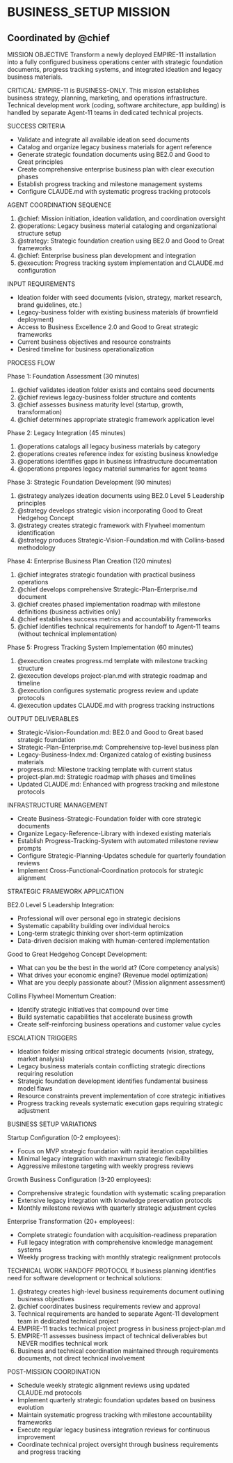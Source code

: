 # BUSINESS_SETUP MISSION
## Coordinated by @chief

MISSION OBJECTIVE
Transform a newly deployed EMPIRE-11 installation into a fully configured business operations center with strategic foundation documents, progress tracking systems, and integrated ideation and legacy business materials.

CRITICAL: EMPIRE-11 is BUSINESS-ONLY. This mission establishes business strategy, planning, marketing, and operations infrastructure. Technical development work (coding, software architecture, app building) is handled by separate Agent-11 teams in dedicated technical projects.

SUCCESS CRITERIA
- Validate and integrate all available ideation seed documents
- Catalog and organize legacy business materials for agent reference
- Generate strategic foundation documents using BE2.0 and Good to Great principles
- Create comprehensive enterprise business plan with clear execution phases
- Establish progress tracking and milestone management systems
- Configure CLAUDE.md with systematic progress tracking protocols

AGENT COORDINATION SEQUENCE
1. @chief: Mission initiation, ideation validation, and coordination oversight
2. @operations: Legacy business material cataloging and organizational structure setup
3. @strategy: Strategic foundation creation using BE2.0 and Good to Great frameworks
4. @chief: Enterprise business plan development and integration
5. @execution: Progress tracking system implementation and CLAUDE.md configuration

INPUT REQUIREMENTS
- Ideation folder with seed documents (vision, strategy, market research, brand guidelines, etc.)
- Legacy-business folder with existing business materials (if brownfield deployment)
- Access to Business Excellence 2.0 and Good to Great strategic frameworks
- Current business objectives and resource constraints
- Desired timeline for business operationalization

PROCESS FLOW

Phase 1: Foundation Assessment (30 minutes)
1. @chief validates ideation folder exists and contains seed documents
2. @chief reviews legacy-business folder structure and contents
3. @chief assesses business maturity level (startup, growth, transformation)
4. @chief determines appropriate strategic framework application level

Phase 2: Legacy Integration (45 minutes)
1. @operations catalogs all legacy business materials by category
2. @operations creates reference index for existing business knowledge
3. @operations identifies gaps in business infrastructure documentation
4. @operations prepares legacy material summaries for agent teams

Phase 3: Strategic Foundation Development (90 minutes)
1. @strategy analyzes ideation documents using BE2.0 Level 5 Leadership principles
2. @strategy develops strategic vision incorporating Good to Great Hedgehog Concept
3. @strategy creates strategic framework with Flywheel momentum identification
4. @strategy produces Strategic-Vision-Foundation.md with Collins-based methodology

Phase 4: Enterprise Business Plan Creation (120 minutes)
1. @chief integrates strategic foundation with practical business operations
2. @chief develops comprehensive Strategic-Plan-Enterprise.md document
3. @chief creates phased implementation roadmap with milestone definitions (business activities only)
4. @chief establishes success metrics and accountability frameworks
5. @chief identifies technical requirements for handoff to Agent-11 teams (without technical implementation)

Phase 5: Progress Tracking System Implementation (60 minutes)
1. @execution creates progress.md template with milestone tracking structure
2. @execution develops project-plan.md with strategic roadmap and timeline
3. @execution configures systematic progress review and update protocols
4. @execution updates CLAUDE.md with progress tracking instructions

OUTPUT DELIVERABLES
- Strategic-Vision-Foundation.md: BE2.0 and Good to Great based strategic foundation
- Strategic-Plan-Enterprise.md: Comprehensive top-level business plan
- Legacy-Business-Index.md: Organized catalog of existing business materials
- progress.md: Milestone tracking template with current status
- project-plan.md: Strategic roadmap with phases and timelines
- Updated CLAUDE.md: Enhanced with progress tracking and milestone protocols

INFRASTRUCTURE MANAGEMENT
- Create Business-Strategic-Foundation folder with core strategic documents
- Organize Legacy-Reference-Library with indexed existing materials
- Establish Progress-Tracking-System with automated milestone review prompts
- Configure Strategic-Planning-Updates schedule for quarterly foundation reviews
- Implement Cross-Functional-Coordination protocols for strategic alignment

STRATEGIC FRAMEWORK APPLICATION

BE2.0 Level 5 Leadership Integration:
- Professional will over personal ego in strategic decisions
- Systematic capability building over individual heroics
- Long-term strategic thinking over short-term optimization
- Data-driven decision making with human-centered implementation

Good to Great Hedgehog Concept Development:
- What can you be the best in the world at? (Core competency analysis)
- What drives your economic engine? (Revenue model optimization)
- What are you deeply passionate about? (Mission alignment assessment)

Collins Flywheel Momentum Creation:
- Identify strategic initiatives that compound over time
- Build systematic capabilities that accelerate business growth
- Create self-reinforcing business operations and customer value cycles

ESCALATION TRIGGERS
- Ideation folder missing critical strategic documents (vision, strategy, market analysis)
- Legacy business materials contain conflicting strategic directions requiring resolution
- Strategic foundation development identifies fundamental business model flaws
- Resource constraints prevent implementation of core strategic initiatives
- Progress tracking reveals systematic execution gaps requiring strategic adjustment

BUSINESS SETUP VARIATIONS

Startup Configuration (0-2 employees):
- Focus on MVP strategic foundation with rapid iteration capabilities
- Minimal legacy integration with maximum strategic flexibility
- Aggressive milestone targeting with weekly progress reviews

Growth Business Configuration (3-20 employees):
- Comprehensive strategic foundation with systematic scaling preparation
- Extensive legacy integration with knowledge preservation protocols
- Monthly milestone reviews with quarterly strategic adjustment cycles

Enterprise Transformation (20+ employees):
- Complete strategic foundation with acquisition-readiness preparation
- Full legacy integration with comprehensive knowledge management systems
- Weekly progress tracking with monthly strategic realignment protocols

TECHNICAL WORK HANDOFF PROTOCOL
If business planning identifies need for software development or technical solutions:
1. @strategy creates high-level business requirements document outlining business objectives
2. @chief coordinates business requirements review and approval 
3. Technical requirements are handed to separate Agent-11 development team in dedicated technical project
4. EMPIRE-11 tracks technical project progress in business project-plan.md
5. EMPIRE-11 assesses business impact of technical deliverables but NEVER modifies technical work
6. Business and technical coordination maintained through requirements documents, not direct technical involvement

POST-MISSION COORDINATION
- Schedule weekly strategic alignment reviews using updated CLAUDE.md protocols
- Implement quarterly strategic foundation updates based on business evolution
- Maintain systematic progress tracking with milestone accountability frameworks
- Execute regular legacy business integration reviews for continuous improvement
- Coordinate technical project oversight through business requirements and progress tracking